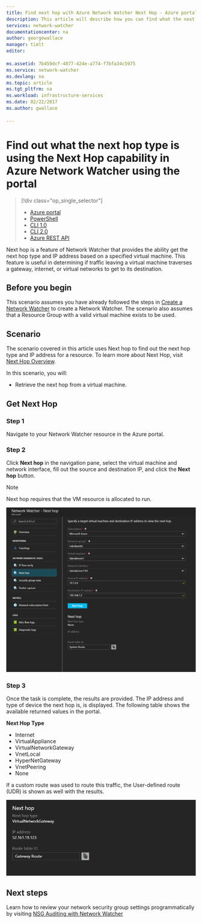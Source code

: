 ```yaml
---
title: Find next hop with Azure Network Watcher Next Hop - Azure portal | Microsoft Docs
description: This article will describe how you can find what the next hop type is and ip address using Next Hop using the Azure portal
services: network-watcher
documentationcenter: na
author: georgewallace
manager: timlt
editor: 

ms.assetid: 7b459dcf-4077-424e-a774-f7bfa34c5975
ms.service: network-watcher
ms.devlang: na
ms.topic: article
ms.tgt_pltfrm: na
ms.workload: infrastructure-services
ms.date: 02/22/2017
ms.author: gwallace

---
```


# Find out what the next hop type is using the Next Hop capability in Azure Network Watcher using the portal

> [!div class="op_single_selector"]
> - [Azure portal](network-watcher-check-next-hop-portal.md)
> - [PowerShell](network-watcher-check-next-hop-powershell.md)
> - [CLI 1.0](network-watcher-check-next-hop-cli-nodejs.md)
> - [CLI 2.0](network-watcher-check-next-hop-cli.md)
> - [Azure REST API](network-watcher-check-next-hop-rest.md)

Next hop is a feature of Network Watcher that provides the ability get the next hop type and IP address based on a specified virtual machine. This feature is useful in determining if traffic leaving a virtual machine traverses a gateway, internet, or virtual networks to get to its destination.

## Before you begin

This scenario assumes you have already followed the steps in [Create a Network Watcher](network-watcher-create.md) to create a Network Watcher. The scenario also assumes that a Resource Group with a valid virtual machine exists to be used.

## Scenario

The scenario covered in this article uses Next hop to find out the next hop type and IP address for a resource. To learn more about Next Hop, visit [Next Hop Overview](network-watcher-next-hop-overview.md).

In this scenario, you will:

* Retrieve the next hop from a virtual machine.

## Get Next Hop

### Step 1

Navigate to your Network Watcher resource in the Azure portal.

### Step 2

Click **Next hop** in the navigation pane, select the virtual machine and network interface, fill out the source and destination IP, and click the **Next hop** button.

> [!NOTE]
> Next hop requires that the VM resource is allocated to run.

![get next hop overview][1]

### Step 3

Once the task is complete, the results are provided. The IP address and type of device the next hop is, is displayed. The following table shows the available returned values in the portal.

**Next Hop Type**

* Internet
* VirtualAppliance
* VirtualNetworkGateway
* VnetLocal
* HyperNetGateway
* VnetPeering
* None

If a custom route was used to route this traffic, the User-defined route (UDR) is shown as well with the results.

![get next hop results][2]

## Next steps

Learn how to review your network security group settings programmatically by visiting [NSG Auditing with Network Watcher](network-watcher-nsg-auditing-powershell.md)

[1]: ./media/network-watcher-check-next-hop-portal/figure1.png
[2]: ./media/network-watcher-check-next-hop-portal/figure2.png














